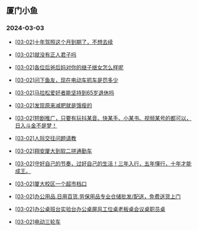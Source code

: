 ## 厦门小鱼 
### 2024-03-03

+ [[03-02]十年驾照这个月到期了，不想去续](http://bbs.xmfish.com/read-htm-tid-18154489.html)

+ [[03-02]就没有正人君子吗](http://bbs.xmfish.com/read-htm-tid-18154410.html)

+ [[03-02]各位后爸后妈对你的继子继女怎么样呢](http://bbs.xmfish.com/read-htm-tid-18154474.html)

+ [[03-02]问下鱼友，现在电动车抓车是罚多少](http://bbs.xmfish.com/read-htm-tid-18154467.html)

+ [[03-02]马拉松爱好者能坚持到65岁退休吗](http://bbs.xmfish.com/read-htm-tid-18154437.html)

+ [[03-02]发现原来减肥就是饿瘦的](http://bbs.xmfish.com/read-htm-tid-18154551.html)

+ [[03-02]短剧推广，只要有玩抖某音、快某手、小某书、视频某号的都可以，日入斗金不是梦！](http://bbs.xmfish.com/read-htm-tid-18154501.html)

+ [[03-02]人际交往问题请教](http://bbs.xmfish.com/read-htm-tid-18154575.html)

+ [[03-02]翔安厦大到软二拼通勤车](http://bbs.xmfish.com/read-htm-tid-18154379.html)

+ [[03-02]守好自己的节奏，过好自己的生活！三年入行，五年懂行，十年才能成王。](http://bbs.xmfish.com/read-htm-tid-18154386.html)

+ [[03-02]厦大校区一个超市档口](http://bbs.xmfish.com/read-htm-tid-18154554.html)

+ [[03-02]办公用品.日用百货.劳保用品专业仓储批发/配送，免费送货上门](http://bbs.xmfish.com/read-htm-tid-18154451.html)

+ [[03-02]办公桌班台实验台办公桌屏风工位桌老板桌会议桌职员桌](http://bbs.xmfish.com/read-htm-tid-18154441.html)

+ [[03-02]电动三轮车](http://bbs.xmfish.com/read-htm-tid-18154567.html)

